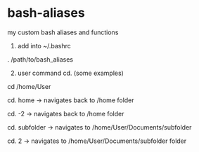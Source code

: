 # bash-aliases

my custom bash aliases and functions


1) add into ~/.bashrc

. /path/to/bash_aliases


2) user command cd. (some examples)

cd /home/User


cd. home -> navigates back to /home folder

cd. -2 -> navigates back to /home folder

cd. subfolder -> navigates to /home/User/Documents/subfolder

cd. 2 -> navigates to /home/User/Documents/subfolder folder
